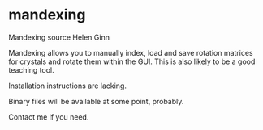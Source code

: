 # mandexing
Mandexing source
Helen Ginn

Mandexing allows you to manually index, load and save rotation matrices for crystals and rotate them within the GUI.
This is also likely to be a good teaching tool.

Installation instructions are lacking.

Binary files will be available at some point, probably.

Contact me if you need.
